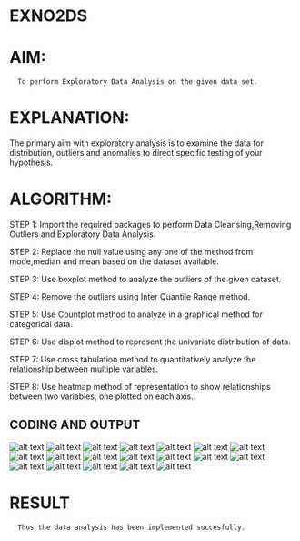 # EXNO2DS
# AIM:
      To perform Exploratory Data Analysis on the given data set.
      
# EXPLANATION:
  The primary aim with exploratory analysis is to examine the data for distribution, outliers and anomalies to direct specific testing of your hypothesis.
  
# ALGORITHM:
STEP 1: Import the required packages to perform Data Cleansing,Removing Outliers and Exploratory Data Analysis.

STEP 2: Replace the null value using any one of the method from mode,median and mean based on the dataset available.

STEP 3: Use boxplot method to analyze the outliers of the given dataset.

STEP 4: Remove the outliers using Inter Quantile Range method.

STEP 5: Use Countplot method to analyze in a graphical method for categorical data.

STEP 6: Use displot method to represent the univariate distribution of data.

STEP 7: Use cross tabulation method to quantitatively analyze the relationship between multiple variables.

STEP 8: Use heatmap method of representation to show relationships between two variables, one plotted on each axis.

## CODING AND OUTPUT
![alt text](images/image.png)
![alt text](images/image-1.png)
![alt text](images/image-2.png)
![alt text](images/image-3.png)
![alt text](images/image-4.png)
![alt text](images/image-5.png)
![alt text](images/image-6.png)
![alt text](images/image-7.png)
![alt text](images/image-8.png)
![alt text](images/image-9.png)
![alt text](images/image-10.png)
![alt text](images/image-11.png)
![alt text](images/image-12.png)
![alt text](images/image-13.png)
![alt text](images/image-14.png)
![alt text](images/image-15.png)
![alt text](images/image-16.png)
![alt text](images/image-17.png)
![alt text](images/image-18.png)

# RESULT
      Thus the data analysis has been implemented succesfully.
